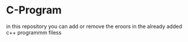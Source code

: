 # C-Program
in this repository you can add or remove the eroors in the already added c++ programmm filess 
